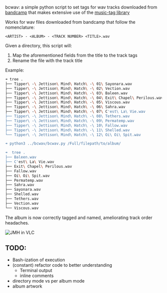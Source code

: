 bcwav: a simple python script to set tags for wav tracks downloaded from [bandcamp](https://bandcamp.com) that makes extensive use of the [music-tag library](https://pypi.org/project/music-tag/)

Works for wav files downloaded from bandcamp that follow the nomenclature:

`<ARTIST> - <ALBUM> - <TRACK NUMBER> <TITLE>.wav` 

Given a directory, this script will:

1. Map the aforementioned fields from the title to the track tags
2. Rename the file with the track title

Example:

```bash
➜ tree .
├── Tipper\ -\ Jettison\ Mind\ Hatch\ -\ 01\ Sayonara.wav
├── Tipper\ -\ Jettison\ Mind\ Hatch\ -\ 02\ Vection.wav
├── Tipper\ -\ Jettison\ Mind\ Hatch\ -\ 03\ Baleen.wav
├── Tipper\ -\ Jettison\ Mind\ Hatch\ -\ 04\ Exit\ Chapel\ Perilous.wav
├── Tipper\ -\ Jettison\ Mind\ Hatch\ -\ 05\ Viscous.wav
├── Tipper\ -\ Jettison\ Mind\ Hatch\ -\ 06\ Sahra.wav
├── Tipper\ -\ Jettison\ Mind\ Hatch\ -\ 07\ C'est\ La\ Vie.wav
├── Tipper\ -\ Jettison\ Mind\ Hatch\ -\ 08\ Tethers.wav
├── Tipper\ -\ Jettison\ Mind\ Hatch\ -\ 09\ Permatemp.wav
├── Tipper\ -\ Jettison\ Mind\ Hatch\ -\ 10\ Fallow.wav
├── Tipper\ -\ Jettison\ Mind\ Hatch\ -\ 11\ Shelled.wav
└── Tipper\ -\ Jettison\ Mind\ Hatch\ -\ 12\ Oi\ Oi\ Spit.wav

➜ python3 ../bcwav/bcwav.py /Full/filepath/to/album/

➜  tree .
├── Baleen.wav
├── C'est\ La\ Vie.wav
├── Exit\ Chapel\ Perilous.wav
├── Fallow.wav
├── Oi\ Oi\ Spit.wav
├── Permatemp.wav
├── Sahra.wav
├── Sayonara.wav
├── Shelled.wav
├── Tethers.wav
├── Vection.wav
└── Viscous.wav
```

The album is now correctly tagged and named, ameliorating track order headaches.

![JMH in VLC](https://i.imgur.com/BCn5F9O.png)

## TODO:

- Bash-ization of execution
- (constant) refactor code to better understanding
  - Terminal output
  - inline comments
- directory mode vs per album mode
- album artwork